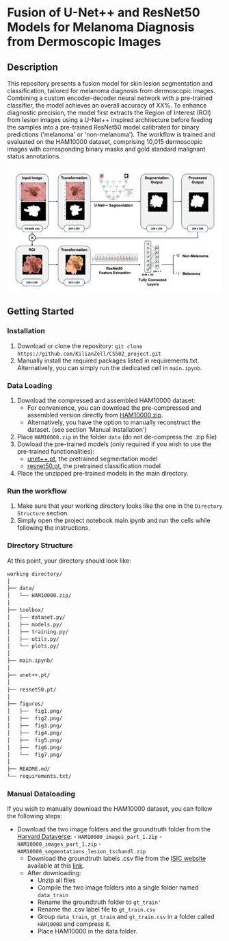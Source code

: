 # Fusion of U-Net++ and ResNet50 Models for Melanoma Diagnosis from Dermoscopic Images

## Description

This repository presents a fusion model for skin lesion segmentation and classification, tailored for melanoma diagnosis from dermoscopic images. Combining a custom encoder-decoder neural network with a pre-trained classifier, the model achieves an overall accuracy of XX%. To enhance diagnostic precision, the model first extracts the Region of Interest (ROI) from lesion images using a U-Net++ inspired architecture before feeding the samples into a pre-trained ResNet50 model calibrated for binary predictions ('melanoma' or 'non-melanoma'). The workflow is trained and evaluated on the HAM10000 dataset, comprising 10,015 dermoscopic images with corresponding binary masks and gold standard malignant status annotations.

<img src="figures/fig2.png" alt="Image Alt Text" width="750"/>

## Getting Started

### Installation
1. Download or clone the repository: `git clone https://github.com/KilianZell/CS502_project.git`
2. Manually install the required packages listed in requirements.txt. Alternatively, you can simply run the dedicated cell in `main.ipynb`.

### Data Loading
1. Download the compressed and assembled HAM10000 dataset:
   - For convenience, you can download the pre-compressed and assembled version directly from [HAM10000.zip](https://drive.google.com/file/d/1suJWzU8Oc4yJJraoR6ARsDSo-HFOFNmy/view?usp=share_link).
   - Alternatively, you have the option to manually reconstruct the dataset. (see section 'Manual Installation')
2. Place `HAM10000.zip` in the folder `data` (do not de-compress the .zip file)
3. Dowload the pre-trained models (only required if you wish to use the pre-trained functionalities):
   - [unet++.pt](...), the pretrained segmentation model
   - [resnet50.pt](...), the pretrained classification model
4. Place the unzipped pre-trained models in the main directory.

### Run the workflow
1. Make sure that your working directory looks like the one in the `Directory Structure` section.
2. Simply open the project notebook main.ipynb and run the cells while following the instructions.
   
### Directory Structure
At this point, your directory should look like:
```bash
working directory/
│
├── data/
│   └── HAM10000.zip/
│
├── toolbox/
│   ├── dataset.py/
│   ├── models.py/
│   ├── training.py/
│   ├── utils.py/
│   └── plots.py/
│
├── main.ipynb/
│
├── unet++.pt/
│
├── resnet50.pt/
│
├── figures/
│   ├──  fig1.png/
│   ├──  fig2.png/
│   ├──  fig3.png/
│   ├──  fig4.png/
│   ├──  fig5.png/
│   ├──  fig6.png/
│   └──  fig7.png/
│
├── README.md/
└── requirements.txt/
```

      
      
      
      
      
      
      
      
      
### Manual Dataloading
If you wish to manually download the HAM10000 dataset, you can follow the following steps:
-  Download the two image folders and the groundtruth folder from the [Harvard Dataverse](https://dataverse.harvard.edu/dataset.xhtml?persistentId=doi:10.7910/DVN/DBW86T):
         - `HAM10000_images_part_1.zip`
         - `HAM10000_images_part_1.zip`
         - `HAM10000_segmentations_lesion_tschandl.zip`
      -  Download the groundtruth labels .csv file from the [ISIC website](https://challenge.isic-archive.com/data/#2018) available at this [link](https://isic-challenge-data.s3.amazonaws.com/2018/ISIC2018_Task3_Training_GroundTruth.zip).
      -  After downloading:
         - Unzip all files
         - Compile the two image folders into a single folder named `data_train`
         - Rename the groundtruth folder to `gt_train'`
         - Rename the .csv label file to `gt_train.csv`
         - Group `data_train`, `gt_train` and `gt_train.csv` in a folder called `HAM10000` and compress it.
         - Place HAM10000 in the data folder.

